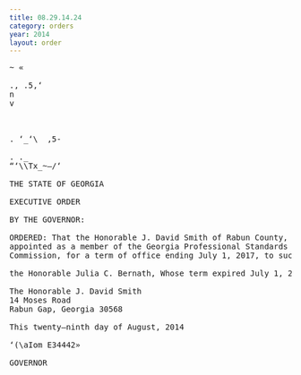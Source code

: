 ```yaml
---
title: 08.29.14.24
category: orders
year: 2014
layout: order
---
```


<pre>~ «

., .5,‘
n
v

  

. ‘_‘\  ,5-

. ._
“‘\\Tx_~—/‘

THE STATE OF GEORGIA

EXECUTIVE ORDER

BY THE GOVERNOR:

ORDERED: That the Honorable J. David Smith of Rabun County, Georgia, is
appointed as a member of the Georgia Professional Standards
Commission, for a term of office ending July 1, 2017, to succeed

the Honorable Julia C. Bernath, Whose term expired July 1, 2014.

The Honorable J. David Smith
14 Moses Road
Rabun Gap, Georgia 30568

This twenty—ninth day of August, 2014

‘(\aIom E34442»

GOVERNOR

</pre>
